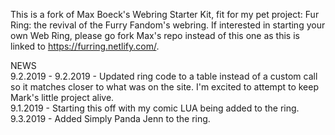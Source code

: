 This is a fork of Max Boeck's Webring Starter Kit, fit for my pet project: Fur Ring: the revival of the Furry Fandom's webring.
If interested in starting your own Web Ring, please go fork Max's repo instead of this one as this is linked to https://furring.netlify.com/.


NEWS<br>
9.2.2019 - 9.2.2019 - Updated ring code to a table instead of a custom call so it matches closer to what was on the site. I'm excited to attempt to keep Mark's little project alive.<br>
9.1.2019 - Starting this off with my comic LUA being added to the ring.<br>
9.3.2019 - Added Simply Panda Jenn to the ring.

